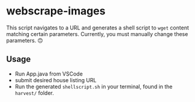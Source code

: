 # webscrape-images

This script navigates to a URL and generates a shell script to `wget` content matching certain parameters. Currently, you must manually change these parameters. 🙃

## Usage

* Run App.java from VSCode
* submit desired house listing URL
* Run the generated `shellscript.sh` in your terminal, found in the `harvest/` folder.